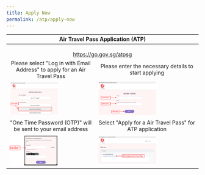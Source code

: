 ```yaml
---
title: Apply Now
permalink: /atp/apply-now
---
```


<!--<table>
  <thead>
    <tr>
      <th style="text-align:center;">Air Travel Pass Application</th>
    </tr>
  </thead>
  <tbody>
    <tr>
      <td style="text-align:center;"><b>Please select "Log in with Email Address" to apply for an Air Travel Pass </b><br/> <a href="https://go.gov.sg/atpsg">https://go.gov.sg/atpsg</a></td>
    </tr>
    <tr>
      <td><a href="https://go.gov.sg/atpsg"><img src="/images/qr-atpsg.png" alt="https://go.gov.sg/atpsg" title="https://go.gov.sg/atpsg" style="width:60%;"></a></td>
    </tr>
  </tbody>
</table>-->


<table>
  <thead>
    <tr>
      <th colspan="2" style="text-align:center;">Air Travel Pass Application (ATP)</th>
    </tr>
  </thead>
  <tbody>
    <tr>
      <td colspan="2" style="text-align:center;"><!--<b>Please select "Log in with Email Address" to apply for an Air Travel Pass </b>--><br/> <a href="https://go.gov.sg/atpsg">https://go.gov.sg/atpsg</a></td>
    </tr>
     <tr>
      <td style="text-align:center;">Please select "Log in with Email Address" to apply for an Air Travel Pass</td>
      <td style="text-align:center;">Please enter the necessary details to start applying</td>
    </tr>
    <tr>
      <td><a href="/files/ATP_1.PNG"><img src="/files/ATP_1.PNG" alt="https://go.gov.sg/atpsg" title="https://go.gov.sg/atpsg" style="width:60%;"></a></td>
      <td><a href="/files/ATP_2.PNG"><img src="/files/ATP_2.PNG" alt="https://go.gov.sg/atpsg" title="https://go.gov.sg/atpsg" style="width:60%;"></a></td>
    </tr>
     <tr>
      <td style="text-align:center;">"One Time Password (OTP)" will be sent to your email address</td>
      <td style="text-align:center;">Select "Apply for a Air Travel Pass" for ATP application</td>
    </tr>
      <tr>
      <td><a href="/files/ATP_3.PNG"><img src="/files/ATP_3.PNG" alt="https://go.gov.sg/atpsg" title="https://go.gov.sg/atpsg" style="width:60%;"></a></td>
      <td><a href="/files/ATP_4.PNG"><img src="/files/ATP_4.PNG" alt="https://go.gov.sg/atpsg" title="https://go.gov.sg/atpsg" style="width:60%;"></a></td>
    </tr>
  </tbody>
</table>
